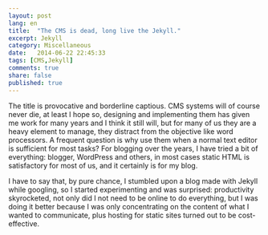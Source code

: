 ```yaml
---
layout: post
lang: en
title:  "The CMS is dead, long live the Jekyll."
excerpt: Jekyll
category: Miscellaneous
date:   2014-06-22 22:45:33
tags: [CMS,Jekyll]
comments: true
share: false
published: true
---
```


The title is provocative and borderline captious. CMS systems will of course never die, at least I hope so, designing and implementing them has given me work for many years and I think it still will, but for many of us they are a heavy element to manage, they distract from the objective like word processors. A frequent question is why use them when a normal text editor is sufficient for most tasks? For blogging over the years, I have tried a bit of everything: blogger, WordPress and others, in most cases static HTML is satisfactory for most of us, and it certainly is for my blog.

I have to say that, by pure chance, I stumbled upon a blog made with Jekyll while googling, so I started experimenting and was surprised: productivity skyrocketed, not only did I not need to be online to do everything, but I was doing it better because I was only concentrating on the content of what I wanted to communicate, plus hosting for static sites turned out to be cost-effective.
